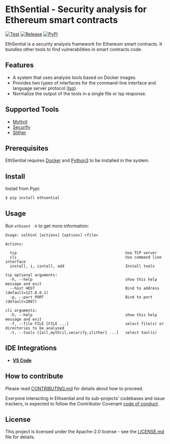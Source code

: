 # EthSential - Security analysis for Ethereum smart contracts

[![Test](https://github.com/1140251/Ethsential/workflows/Test/badge.svg)](https://github.com/1140251/Ethsential/actions)
[![Release](https://github.com/1140251/Ethsential/workflows/Release/badge.svg)](https://github.com/1140251/Ethsential/actions)
[![PyPI](https://badge.fury.io/py/ethsential.svg)](https://pypi.python.org/pypi/ethsential)

EthSential is a security analysis framework for Ethereum smart contracts. It bundles other tools to find vulnerabilities in smart contracts code.

## Features

- A system that uses analysis tools based on Docker images.
- Provides two types of interfaces for the command-line interface and language server protocol ([lsp](https://microsoft.github.io/language-server-protocol/)).
- Normalize the output of the tools in a single file or lsp response.

## Supported Tools

- [Mythril](https://github.com/ConsenSys/mythril)
- [Securify](https://github.com/eth-sri/securify2)
- [Slither](https://github.com/crytic/slither)

## Prerequisites

EthSential requires [Docker](https://docs.docker.com/install) and [Python3](https://www.python.org) to be installed in the system.

## Install

Install from Pypi:

```bash
$ pip install ethsential
```

## Usage

Run `ethsent -h` to get more information:

```text
Usage: solhint [actions] [options] <file>

Actions:

  tcp                                                Use TCP server
  cli                                                Use command line interface
  install, i, isntall, add                           Install tools

tcp optional arguments:
  -h, --help                                         show this help message and exit
  --host HOST                                        Bind to address (default=127.0.0.1)
  -p, --port PORT                                    Bind to port (default=2087)

cli arguments:
  -h, --help                                         show this help message and exit
  -f, --file FILE [FILE ...]                         select file(s) or directories to be analysed
  -t, --tools [{all,mythril,securify,slither} ...]   select tool(s)
```

## IDE Integrations

- **[VS Code](https://marketplace.visualstudio.com/items?itemName=1140251.ethsential)**

## How to contribute

Please read [CONTRIBUTING.md](https://github.com/1140251/Ethsential/blob/master/CONTRIBUTING.md) for details about how to proceed.

Everyone interacting in Ethsential and its sub-projects' codebases and issue trackers, is expected to follow the Contributor Covenant [code of conduct](https://github.com/1140251/Ethsential/blob/master/CODE_OF_CONDUCT.md).

## License

This project is licensed under the Apache-2.0 license - see the [LICENSE.md](https://github.com/1140251/Ethsential/blob/master/LICENSE.md) file for details.
